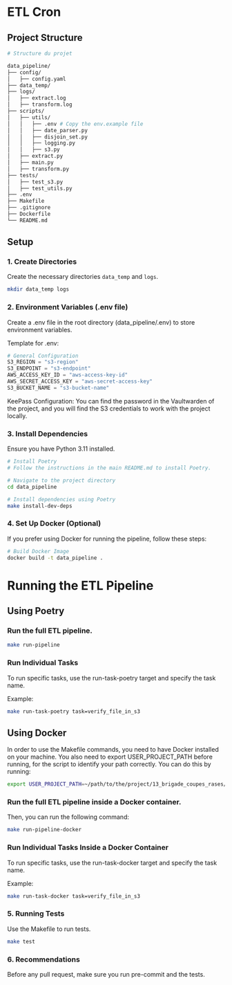 # ETL Cron

## Project Structure

```bash
# Structure du projet

data_pipeline/
├── config/
│   ├── config.yaml
├── data_temp/
├── logs/
│   ├── extract.log
│   ├── transform.log
├── scripts/
│   ├── utils/
│   │   ├── .env # Copy the env.example file
│   │   ├── date_parser.py
│   │   ├── disjoin_set.py
│   │   ├── logging.py
│   │   ├── s3.py
│   ├── extract.py
│   ├── main.py
│   ├── transform.py
├── tests/
│   ├── test_s3.py
│   ├── test_utils.py
├── .env
├── Makefile
├── .gitignore
├── Dockerfile
└── README.md

```

## Setup

### 1. Create Directories

Create the necessary directories `data_temp` and `logs`.

```bash
mkdir data_temp logs
```

### 2. Environment Variables (.env file)

Create a .env file in the root directory (data_pipeline/.env) to store environment variables.

Template for .env:

```python
# General Configuration
S3_REGION = "s3-region"
S3_ENDPOINT = "s3-endpoint"
AWS_ACCESS_KEY_ID = "aws-access-key-id" 
AWS_SECRET_ACCESS_KEY = "aws-secret-access-key" 
S3_BUCKET_NAME = "s3-bucket-name"
```
KeePass Configuration:
You can find the password in the Vaultwarden of the project, and you will find the S3 credentials to work with the project locally.

### 3. Install Dependencies
Ensure you have Python 3.11 installed.

```bash
# Install Poetry
# Follow the instructions in the main README.md to install Poetry.

# Navigate to the project directory
cd data_pipeline

# Install dependencies using Poetry
make install-dev-deps
```

### 4. Set Up Docker (Optional)
If you prefer using Docker for running the pipeline, follow these steps:

```bash
# Build Docker Image
docker build -t data_pipeline .
``` 

# Running the ETL Pipeline
## Using Poetry

### Run the full ETL pipeline.

```bash
make run-pipeline
```

### Run Individual Tasks

To run specific tasks, use the run-task-poetry target and specify the task name.

Example:

```bash
make run-task-poetry task=verify_file_in_s3
```

## Using Docker
In order to use the Makefile commands, you need to have Docker installed on your machine. You also need to export USER_PROJECT_PATH before running, for the script to identify your path correctly. You can do this by running:
```bash
export USER_PROJECT_PATH=~/path/to/the/project/13_brigade_coupes_rases/data_pipeline
``` 
### Run the full ETL pipeline inside a Docker container.



Then, you can run the following command:

```bash
make run-pipeline-docker
```

### Run Individual Tasks Inside a Docker Container
To run specific tasks, use the run-task-docker target and specify the task name.

Example:

```bash
make run-task-docker task=verify_file_in_s3
```

### 5. Running Tests

Use the Makefile to run tests.

```bash
make test
```

### 6. Recommendations

Before any pull request, make sure you run pre-commit and the tests.